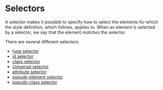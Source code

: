 # Selectors

A selector makes it possible to specify how to select the elements for which the style definition, which follows, applies to. When an element is selected by a selector, we say that the element _matches_ the selector. 

There are several different selectors:

- [type selector](/stylo/documentation/css#type-selector)
- [id selector](/stylo/documentation/css#id-selector)
- [class selector](/stylo/documentation/css#class-selector)
- [Universal selector](/stylo/documentation/css#universal-selector)
- [attribute selector](/stylo/documentation/css#attribute-selector)
- [pseudo-element selector](/stylo/documentation/css#pseudo-element-selector) 
- [pseudo-class selector](/stylo/documentation/css#pseudo-class-selector) 
